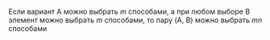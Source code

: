 Если вариант A можно выбрать $m$ способами, а при любом выборе B элемент можно выбрать $m$ способами, то пару (A, B) можно выбрать $mn$ способами